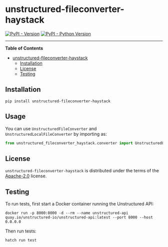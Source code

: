 # unstructured-fileconverter-haystack

[![PyPI - Version](https://img.shields.io/pypi/v/unstructured-fileconverter-haystack.svg)](https://pypi.org/project/unstructured-fileconverter-haystack)
[![PyPI - Python Version](https://img.shields.io/pypi/pyversions/unstructured-fileconverter-haystack.svg)](https://pypi.org/project/unstructured-fileconverter-haystack)

-----

**Table of Contents**

- [unstructured-fileconverter-haystack](#unstructured-fileconverter-haystack)
  - [Installation](#installation)
  - [License](#license)
  - [Testing](#testing)

## Installation

```console
pip install unstructured-fileconverter-haystack
```

## Usage

You can use `UnstructuredFileConverter` and `UnstructuredLocalFileConverter` by importing as:

```python
from unstructured_fileconverter_haystack.converter import UnstructuredLocalFileConverter, UnstructuredFileConverter
```

## License

`unstructured-fileconverter-haystack` is distributed under the terms of the [Apache-2.0](https://spdx.org/licenses/Apache-2.0.html) license.

## Testing

To run tests, first start a Docker container running the Unstructured API:

```console
docker run -p 8000:8000 -d --rm --name unstructured-api quay.io/unstructured-io/unstructured-api:latest --port 8000 --host 0.0.0.0
```

Then run tests:

```console
hatch run test
```